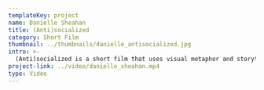 ```yaml
---
templateKey: project
name: Danielle Sheahan
title: (Anti)socialized
category: Short Film
thumbnail: ../thumbnails/danielle_antisocialized.jpg
intro: >-
  (Anti)socialized is a short film that uses visual metaphor and storytelling to explore how gendered socialization impacts our sexual interactions. The film examines popular notions of masculinity and femininity, and proposes ways in which we can challenge these norms and transform our interactions with each other.
project-link: ../video/danielle_sheahan.mp4
type: Video
---
```

